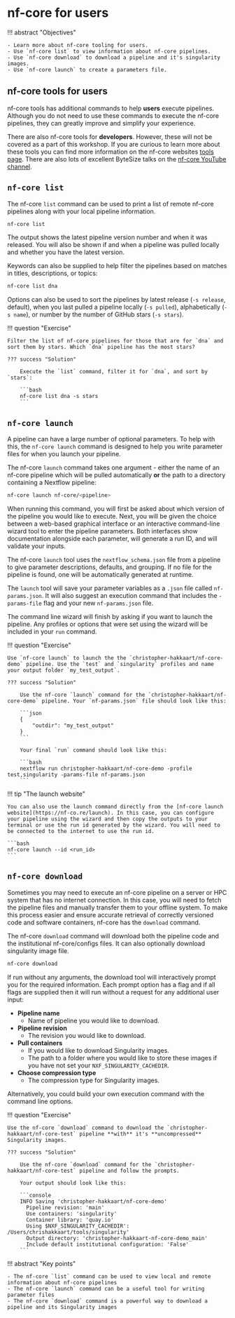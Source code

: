# nf-core for users

!!! abstract "Objectives"

    - Learn more about nf-core tooling for users.
    - Use `nf-core list` to view information about nf-core pipelines.
    - Use `nf-core download` to download a pipeline and it's singularity images.
    - Use `nf-core launch` to create a parameters file.

## nf-core tools for users

nf-core tools has additional commands to help **users** execute pipelines. Although you do not need to use these commands to execute the nf-core pipelines, they can greatly improve and simplify your experience.

There are also nf-core tools for **developers**. However, these will not be covered as a part of this workshop. If you are curious to learn more about these tools you can find more information on the nf-core websites [tools page](https://nf-co.re/tools/). There are also lots of excellent ByteSize talks on the [nf-core YouTube channel](https://www.youtube.com/c/nf-core).

## `nf-core list`

The nf-core `list` command can be used to print a list of remote nf-core pipelines along with your local pipeline information.

```bash
nf-core list
```

The output shows the latest pipeline version number and when it was released. You will also be shown if and when a pipeline was pulled locally and whether you have the latest version.

Keywords can also be supplied to help filter the pipelines based on matches in titles, descriptions, or topics:

```bash
nf-core list dna
```

Options can also be used to sort the pipelines by latest release (`-s release`, default), when you last pulled a pipeline locally (`-s pulled`), alphabetically (`-s name`), or number by the number of GitHub stars (`-s stars`).

!!! question "Exercise"

    Filter the list of nf-core pipelines for those that are for `dna` and sort them by stars. Which `dna` pipeline has the most stars?

    ??? success "Solution"

        Execute the `list` command, filter it for `dna`, and sort by `stars`:

        ```bash
        nf-core list dna -s stars
        ```

## `nf-core launch`

A pipeline can have a large number of optional parameters. To help with this, the `nf-core launch` command is designed to help you write parameter files for when you launch your pipeline.

The nf-core `launch` command takes one argument - either the name of an nf-core pipeline which will be pulled automatically **or** the path to a directory containing a Nextflow pipeline:

```bash
nf-core launch nf-core/<pipeline>
```

When running this command, you will first be asked about which version of the pipeline you would like to execute. Next, you will be given the choice between a web-based graphical interface or an interactive command-line wizard tool to enter the pipeline parameters. Both interfaces show documentation alongside each parameter, will generate a run ID, and will validate your inputs.

The nf-core `launch` tool uses the `nextflow_schema.json` file from a pipeline to give parameter descriptions, defaults, and grouping. If no file for the pipeline is found, one will be automatically generated at runtime.

The `launch` tool will save your parameter variables as a `.json` file called `nf-params.json`. It will also suggest an execution command that includes the `-params-file` flag and your new `nf-params.json` file.

The command line wizard will finish by asking if you want to launch the pipeline. Any profiles or options that were set using the wizard will be included in your `run` command.

!!! question "Exercise"

    Use `nf-core launch` to launch the the `christopher-hakkaart/nf-core-demo` pipeline. Use the `test` and `singularity` profiles and name your output folder `my_test_output`.

    ??? success "Solution"

        Use the nf-core `launch` command for the `christopher-hakkaart/nf-core-demo` pipeline. Your `nf-params.json` file should look like this:

        ```json
        {
            "outdir": "my_test_output"
        }
        ```

        Your final `run` command should look like this:

        ```bash
        nextflow run christopher-hakkaart/nf-core-demo -profile test,singularity -params-file nf-params.json
        ```

!!! tip "The launch website"

    You can also use the launch command directly from the [nf-core launch website](https://nf-co.re/launch). In this case, you can configure your pipeline using the wizard and then copy the outputs to your terminal or use the run id generated by the wizard. You will need to be connected to the internet to use the run id.

    ```bash
    nf-core launch --id <run_id>
    ```

## `nf-core download`

Sometimes you may need to execute an nf-core pipeline on a server or HPC system that has no internet connection. In this case, you will need to fetch the pipeline files and manually transfer them to your offline system. To make this process easier and ensure accurate retrieval of correctly versioned code and software containers, nf-core has the `download` command.

The nf-core `download` command will download both the pipeline code and the institutional nf-core/configs files. It can also optionally download singularity image file.

```bash
nf-core download
```

If run without any arguments, the download tool will interactively prompt you for the required information. Each prompt option has a flag and if all flags are supplied then it will run without a request for any additional user input:

- **Pipeline name**
    - Name of pipeline you would like to download.
- **Pipeline revision**
    - The revision you would like to download.
- **Pull containers**
    - If you would like to download Singularity images.
    - The path to a folder where you would like to store these images if you have not set your `NXF_SINGULARITY_CACHEDIR`.
- **Choose compression type**
    - The compression type for Singularity images.

Alternatively, you could build your own execution command with the command line options.

!!! question "Exercise"

    Use the nf-core `download` command to download the `christopher-hakkaart/nf-core-test` pipeline **with** it's **uncompressed** Singularity images.

    ??? success "Solution"

        Use the nf-core `download` command for the `christopher-hakkaart/nf-core-test` pipeline and follow the prompts.

        Your output should look like this:

        ```console
        INFO Saving 'christopher-hakkaart/nf-core-demo'                                                                                                                               
          Pipeline revision: 'main'                                                                                                                                               
          Use containers: 'singularity'                                                                                                                                           
          Container library: 'quay.io'                                                                                                                                            
          Using $NXF_SINGULARITY_CACHEDIR': /Users/chrishakkaart/tools/singularity'                                                                                               
          Output directory: 'christopher-hakkaart-nf-core-demo_main'                                                                                                              
          Include default institutional configuration: 'False'    
        ```

!!! abstract "Key points"

    - The nf-core `list` command can be used to view local and remote information about nf-core pipelines
    - The nf-core `launch` command can be a useful tool for writing parameter files
    - The nf-core `download` command is a powerful way to download a pipeline and its Singularity images